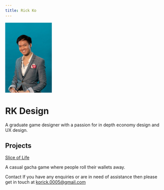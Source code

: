 ```yaml
---
title: Rick Ko
---
```


<img align="centre" width="150.25" height="225" src="https://raw.githubusercontent.com/KoRick95/rkdesign/main/RickKo.png" alt="This is me">

<h1>RK Design</h1>
A graduate game designer with a passion for in depth economy design and UX design.

<h2>Projects</h2>
<a href="http://sliceoflife.com.au/"> Slice of Life</a>

A casual gacha game where people roll their wallets away. <br>

Contact
If you have any enquiries or are in need of assistance then please get in touch at [korick.0005@gmail.com](mailto:korick.0005@gmail.com)
